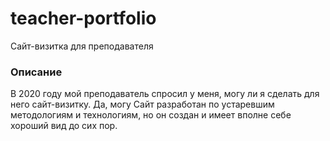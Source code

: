 # teacher-portfolio
Сайт-визитка для преподавателя

### Описание

В 2020 году мой преподаватель спросил у меня, могу ли я сделать для него сайт-визитку. Да, могу
Сайт разработан по устаревшим методологиям и технологиям, но он создан и имеет вполне себе хороший вид до сих пор.

